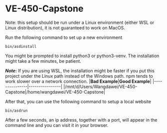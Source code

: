 # VE-450-Capstone

Note: this setup should be run under a Linux environment (either WSL or Linux distribution), it is not guaranteed to work on MacOS.

Run the following command to set up a new environment
```
bin/asdinstall
```

You might be prompted to install python3 or python3-venv. 
The installation might take a few minutes, be patient.

**_Note_:** If you are using WSL, the installation might be faster if you put this project under the Linux path instead of the Windows path. npm tends to work slower over a network connection.
|**Bad Example**|**Good Example**|
|---------------|----------------|
|/mnt/d/Users/Wangdawei/VE-450-Capstone|/home/wangdawei/VE-450-Capstone|


After that, you can use the following command to setup a local website

```
bin/asdrun
```

After a few seconds, an ip address, together with a port, will appear in the command line and you can visit it in your browser.
